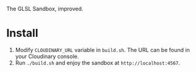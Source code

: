 The GLSL Sandbox, improved.

# Install

1. Modify `CLOUDINARY_URL` variable in `build.sh`. The URL can be found in your Cloudinary console.
2. Run `./build.sh` and enjoy the sandbox at `http://localhost:4567`.
